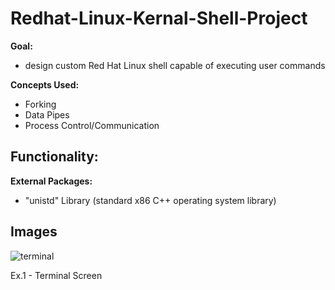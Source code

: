 # Redhat-Linux-Kernal-Shell-Project
**Goal:** 
- design custom Red Hat Linux shell capable of executing user commands
  
**Concepts Used:** 
- Forking
- Data Pipes
- Process Control/Communication
  
**Functionality:**
- 
  
**External Packages:**
- "unistd" Library (standard x86 C++ operating system library)




## Images
![terminal](./utils/images/)

Ex.1 - Terminal Screen
